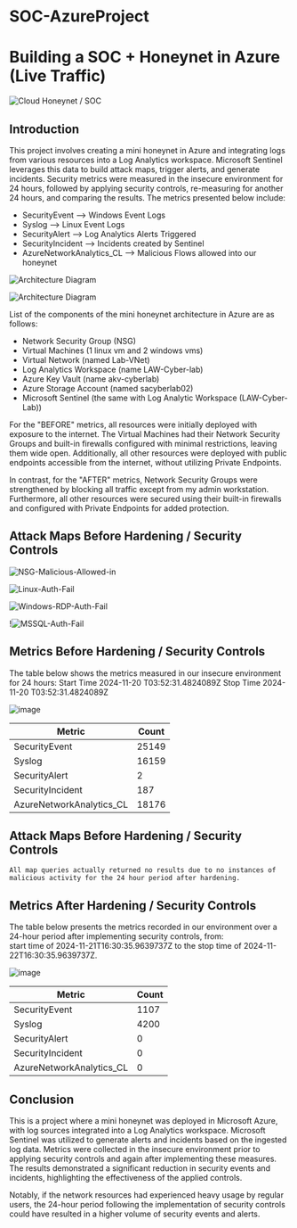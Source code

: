 # SOC-AzureProject
# Building a SOC + Honeynet in Azure (Live Traffic)
![Cloud Honeynet / SOC](https://i.imgur.com/ZWxe03e.jpg)

## Introduction

This project involves creating a mini honeynet in Azure and integrating logs from various resources into a Log Analytics workspace. Microsoft Sentinel leverages this data to build attack maps, trigger alerts, and generate incidents. Security metrics were measured in the insecure environment for 24 hours, followed by applying security controls, re-measuring for another 24 hours, and comparing the results. The metrics presented below include:

- SecurityEvent --> Windows Event Logs
- Syslog --> Linux Event Logs
- SecurityAlert --> Log Analytics Alerts Triggered
- SecurityIncident --> Incidents created by Sentinel
- AzureNetworkAnalytics_CL --> Malicious Flows allowed into our honeynet

![Architecture Diagram](https://github.com/user-attachments/assets/b8bdf328-247b-4ef6-ba91-3a660fe1f382)


![Architecture Diagram](https://github.com/user-attachments/assets/11009a76-aed1-4806-acfc-09d3912fe377)

List of the components of the mini honeynet architecture in Azure are as follows:

- Network Security Group (NSG)
- Virtual Machines (1 linux vm and 2 windows vms)
- Virtual Network (named Lab-VNet)
- Log Analytics Workspace (name LAW-Cyber-lab)
- Azure Key Vault (name akv-cyberlab)
- Azure Storage Account (named sacyberlab02)
- Microsoft Sentinel (the same with Log Analytic Workspace (LAW-Cyber-Lab))

For the "BEFORE" metrics, all resources were initially deployed with exposure to the internet. The Virtual Machines had their Network Security Groups and built-in firewalls configured with minimal restrictions, leaving them wide open. Additionally, all other resources were deployed with public endpoints accessible from the internet, without utilizing Private Endpoints.

In contrast, for the "AFTER" metrics, Network Security Groups were strengthened by blocking all traffic except from my admin workstation. Furthermore, all other resources were secured using their built-in firewalls and configured with Private Endpoints for added protection.

## Attack Maps Before Hardening / Security Controls
![NSG-Malicious-Allowed-in](https://github.com/user-attachments/assets/0fbcaa00-3aed-4993-8b37-a6e233762ec8)

![Linux-Auth-Fail](https://github.com/user-attachments/assets/dc729050-62a7-4431-93bb-1b6c0aafb45a)

![Windows-RDP-Auth-Fail](https://github.com/user-attachments/assets/8d919436-f482-44b5-a510-6f049ea6e4dc)

!![MSSQL-Auth-Fail](https://github.com/user-attachments/assets/e64ba4c8-b7f2-44c2-b9ab-e1932113dcfe)


## Metrics Before Hardening / Security Controls

The table below shows the metrics measured in our insecure environment for 24 hours:
Start Time 2024-11-20 T03:52:31.4824089Z
Stop Time 2024-11-20 T03:52:31.4824089Z

![image](https://github.com/user-attachments/assets/3941ab28-0012-4df9-be3e-b58d13bc6fd0)

| Metric                   | Count
| ------------------------ | -----
| SecurityEvent            | 25149
| Syslog                   | 16159
| SecurityAlert            | 2
| SecurityIncident         | 187
| AzureNetworkAnalytics_CL | 18176

## Attack Maps Before Hardening / Security Controls

```All map queries actually returned no results due to no instances of malicious activity for the 24 hour period after hardening.```

## Metrics After Hardening / Security Controls

The table below presents the metrics recorded in our environment over a 24-hour period after implementing security controls, from:  
start time of 2024-11-21T16:30:35.9639737Z to the 
stop time of 2024-11-22T16:30:35.9639737Z.     

![image](https://github.com/user-attachments/assets/90639303-c8ca-4168-8efd-2c90c158b0e5)


| Metric                   | Count
| ------------------------ | -----
| SecurityEvent            | 1107
| Syslog                   | 4200
| SecurityAlert            | 0
| SecurityIncident         | 0
| AzureNetworkAnalytics_CL | 0

## Conclusion

This is a project where a mini honeynet was deployed in Microsoft Azure, with log sources integrated into a Log Analytics workspace. Microsoft Sentinel was utilized to generate alerts and incidents based on the ingested log data. Metrics were collected in the insecure environment prior to applying security controls and again after implementing these measures. The results demonstrated a significant reduction in security events and incidents, highlighting the effectiveness of the applied controls.

Notably, if the network resources had experienced heavy usage by regular users, the 24-hour period following the implementation of security controls could have resulted in a higher volume of security events and alerts.
